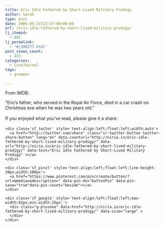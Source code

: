 ```yaml
---
title: Eric Idle Fathered by Short-Lived Military Prodigy
author: Sarah
type: post
date: 2005-06-21T23:57:00+00:00
url: /eric-idle-fathered-by-short-lived-military-prodigy/
lj_itemid:
  - 805
lj_permalink:
  - '#/206277.html'
post_views_count:
  - 433
categories:
  - LiveJournal
tags:
  - grammar

---
```

<div id="fb-root">
</div>

From IMDB:

&#8220;Eric&#8217;s father, who served in the Royal Air Force, died in a car crash on Christmas eve when he was two years old.&#8221;

<div class='sfsi_Sicons' style='width: 100%; display: inline-block; vertical-align: middle; text-align:left'>
  <div style='margin:0px 8px 0px 0px; line-height: 24px'>
    <span>If you enjoyed what you've read, please give it a share:</span>
  </div>
  
  <div class='sfsi_socialwpr'>
    <div class='sf_fb' style='text-align:left;width:125px'>
      <div class="fb-like" href="http://niria.in/eric-idle-fathered-by-short-lived-military-prodigy/" width="180" send="false" showfaces="false"  action="like" data-share="true"data-layout="button_count" >
      </div>
    </div>
    
    <div class='sf_twiter' style='text-align:left;float:left;width:auto'>
      <a href="http://twitter.com/share" class="sr-twitter-button twitter-share-button" lang="en" data-counturl="http://niria.in/eric-idle-fathered-by-short-lived-military-prodigy/" data-url="http://niria.in/eric-idle-fathered-by-short-lived-military-prodigy/" data-text="Eric Idle Fathered by Short-Lived Military Prodigy" ></a>
    </div>
    
    <div class='sf_pinit' style='text-align:left;float:left;line-height: 20px;width:100px'>
      <a href="https://www.pinterest.com/pin/create/button/?url=&media=&description=" data-pin-do="buttonPin" data-pin-save="true"data-pin-count="beside"></a>
    </div>
    
    <div class='sf_google' style='text-align:left;float:left;max-width:62px;min-width:35px;'>
      <div class="g-plusone" data-href="http://niria.in/eric-idle-fathered-by-short-lived-military-prodigy/" data-size="large" >
      </div>
    </div>
  </div>
</div>